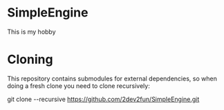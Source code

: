 # SimpleEngine
This is my hobby

# Cloning
This repository contains submodules for external dependencies, so when doing a fresh clone you need to clone recursively:

git clone --recursive https://github.com/2dev2fun/SimpleEngine.git
